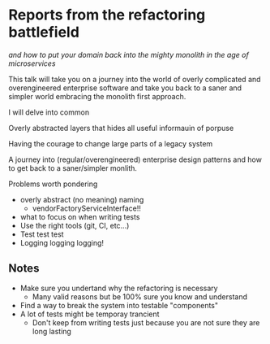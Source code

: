 # Reports from the refactoring battlefield

*and how to put your domain back into the mighty monolith in the age of microservices*

This talk will take you on a journey into the world of overly complicated and overengineered enterprise software and take you back to a saner and simpler world embracing the monolith first approach. 

I will delve into common 

Overly abstracted layers that hides all useful informauin of porpuse

Having the courage to change large parts of a legacy system


A journey into (regular/overengineered) enterprise design patterns and how to get back to a saner/simpler monlith.


Problems worth pondering

* overly abstract (no meaning) naming
  * vendorFactoryServiceInterface!!
* what to focus on when writing tests
* Use the right tools (git, CI, etc...)
* Test test test
* Logging logging logging!

## Notes

* Make sure you undertand why the refactoring is necessary
  * Many valid reasons but be 100% sure you know and understand
* Find a way to break the system into testable "components"
* A lot of tests might be temporay trancient
  * Don't keep from writing tests just because you are not sure they are long lasting